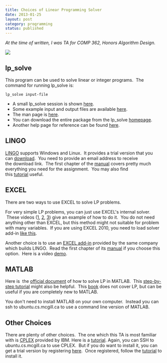 ```yaml
---
title: Choices of Linear Programming Solver
date: 2013-01-25
layout: post
category: programming
status: published
---
```


*At the time of written, I was TA for COMP 362, Honors Algorithm Design.*

<!-- END_SUMMARY -->

<img src="{static}/images/lp.jpg" class="thumbnail"/>

## lp_solve



This program can be used to solve linear or integer programs. 
The command for running lp\_solve is: 


    lp_solve input-file



-   A small lp\_solve session is
    shown [here](http://cgm.cs.mcgill.ca/~avis/courses/software/lp_solve/lp_solve.html).
-   Some example input and output files are
    available [here](http://cgm.cs.mcgill.ca/~avis/courses/software/lp_solve/lp_examples/).
-   The man page
    is [here](http://cgm.cs.mcgill.ca/~avis/courses/software/lp_solve/lp_solve.man.html).
-   You can download the entire package from the
    lp\_solve [homepage](http://elib.zib.de/pub/Packages/mathprog/linprog/lp-solve/).
-   Another help page for reference can be
    found [here](http://www.statslab.cam.ac.uk/~rrw1/opt/lp_solve/).

## LINGO



[LINGO](http://www.lindo.com/index.php?option=com_content&view=article&id=2&Itemid=10) supports
Windows and Linux.  It provides a trial version that you
can [download](http://www.lindo.com/index.php?option=com_content&view=article&id=35&Itemid=20).
 You need to provide an email address to receive the download link.  The
first chapter of the
[manual](http://www.lindo.com/downloads/PDF/LINGO13.pdf) covers pretty
much everything you need for the assignment.  You may also find
this [tutorial](http://www.lindo.com/index.php?option=com_content&view=article&id=138&Itemid=59) useful.



## EXCEL



There are two ways to use EXCEL to solve LP problems.



For very simple LP problems, you can just use EXCEL's internal solver.
 These videos
([1](http://www.youtube.com/watch?v=TNLqtmkK4EA&feature=share&list=UUfPM_sW7vo40IGsrDhrWBdQ), [2](http://www.youtube.com/watch?v=wQhNEMvh3MM&feature=share&list=UUfPM_sW7vo40IGsrDhrWBdQ), [3](http://www.youtube.com/watch?v=9tHqa8EV3rc&feature=share&list=UUfPM_sW7vo40IGsrDhrWBdQ))
give an example of how to do it.  You do not need anything other than
EXCEL, but this method might not suitable for problem with many
variables.  If you are using EXCEL 2010, you need to load solver
add-in [like
this](http://www.youtube.com/watch?v=9tHqa8EV3rc&feature=share&list=UUfPM_sW7vo40IGsrDhrWBdQ).



Another choice is to use an [EXCEL
add-in](http://www.lindo.com/index.php?option=com_content&view=article&id=3&Itemid=11) provided
by the same company which builds LINGO.  Read the first chapter of its
[manual](http://www.lindo.com/downloads/PDF/WB11.pdf) if you choose this
option.  Here is a video
[demo](http://www.lindo.com/index.php?option=com_content&view=article&id=141&Itemid=62).



## MATLAB

Here is  the [official
document](http://www.mathworks.com/help/optim/ug/linprog.html) of how to
solve LP in MATLAB.  This [step-by-step
tutorial](http://web.mit.edu/lpsolve/doc/MATLAB.htm) might also be
helpful. 
This [book](http://www.phy.ohiou.edu/computer/matlab/techdoc/pdfdocs/getstart.pdf) does
not cover LP, but can be useful if you are completely new to MATLAB.



You don't need to install MATLAB on your own computer.  Instead you can
ssh to ubuntu.cs.mcgill.ca to use a command line version of MATLAB.



## Other Choices

There are plenty of other choices.  The one which this TA is most
familiar with
is [CPLEX](http://www-01.ibm.com/software/integration/optimization/cplex-optimizer/) provided
by IBM. Here is
a [tutorial](http://www.me.utexas.edu/~bard/LP/LP%20Handouts/CPLEX%20Tutorial%20Handout.pdf). Again,
you can SSH to ubuntu.cs.mcgill.ca to use CPLEX.  But if you do want to
install it, you can get a trial version by
registering [here](http://www14.software.ibm.com/download/data/web/en_US/trialprograms/P525292C13392Y07.html?S_TACT=109HE1MV).
 Once registered, follow the
[tutorial](http://download.boulder.ibm.com/ibmdl/pub/software/dw/university/support/ILOGQuickStart.pdf) to
install it.
